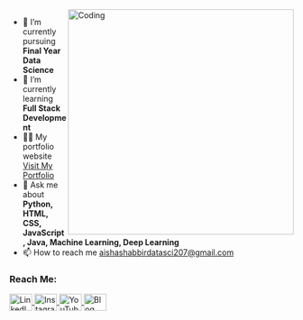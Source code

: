 <img align="right" alt="Coding" width="400" src="https://example.com/your-image.gif">

- 🔭 I’m currently pursuing **Final Year Data Science**
- 🌱 I’m currently learning **Full Stack Development**
- 👨‍💻 My portfolio website [Visit My Portfolio](https://example.com)
- 💬 Ask me about **Python, HTML, CSS, JavaScript, Java, Machine Learning, Deep Learning**
- 📫 How to reach me <a href="mailto:aishashabbirdatasci207@gmail.com">aishashabbirdatasci207@gmail.com</a>

<h3 align="left">Reach Me:</h3>
<p align="left">
  <a href="https://github.com/Ayeshashabbir01" target="blank">
    <img align="center" src="https://raw.githubusercontent.com/rahuldkjain/github-profile-readme-generator/master/src/images/icons/Social/linked-in-alt.svg" alt="LinkedIn" height="30" width="40" />
  </a>
  <a href="https://instagram.com/ayesha_shabbir4" target="blank">
    <img align="center" src="https://raw.githubusercontent.com/rahuldkjain/github-profile-readme-generator/master/src/images/icons/Social/instagram.svg" alt="Instagram" height="30" width="40" />
  </a>
  <a href="https://youtube.com/your-channel" target="blank">
    <img align="center" src="https://raw.githubusercontent.com/rahuldkjain/github-profile-readme-generator/master/src/images/icons/Social/youtube.svg" alt="YouTube" height="30" width="40" />
  </a>
  <a href="https://yourblog.com" target="blank">
    <img align="center" src="https://upload.wikimedia.org/wikipedia/commons/thumb/7/76/Blogger_icon.svg/2048px-Blogger_icon.svg.png" alt="Blog" height="30" width="40" />
  </a>
</p>
